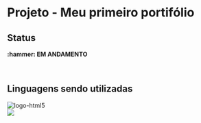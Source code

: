 <h1>Projeto - Meu primeiro portifólio</h1>
<h2>Status</h2>
<p><b>:hammer: EM ANDAMENTO</b></p>
<br>
<h2>Linguagens sendo utilizadas</h2>

<img src="https://img.shields.io/badge/HTML5-E34F26?style=for-the-badge&logo=html5&logoColor=white" alt="logo-html5"/>
<br>
<img src="https://img.shields.io/badge/CSS3-1572B6?style=for-the-badge&logo=css3&logoColor=white" />

